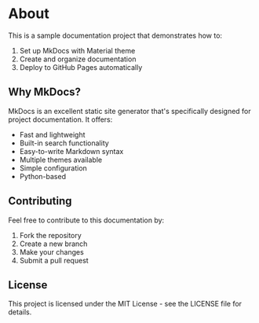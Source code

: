 # About

This is a sample documentation project that demonstrates how to:

1. Set up MkDocs with Material theme
2. Create and organize documentation
3. Deploy to GitHub Pages automatically

## Why MkDocs?

MkDocs is an excellent static site generator that's specifically designed for project documentation. It offers:

- Fast and lightweight
- Built-in search functionality
- Easy-to-write Markdown syntax
- Multiple themes available
- Simple configuration
- Python-based

## Contributing

Feel free to contribute to this documentation by:

1. Fork the repository
2. Create a new branch
3. Make your changes
4. Submit a pull request

## License

This project is licensed under the MIT License - see the LICENSE file for details. 